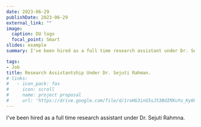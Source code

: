 ```yaml
---
date: 2023-06-29
publishDate: 2023-06-29
external_link: ""
image:
  caption: DU logo
  focal_point: Smart
slides: example
summary: I've been hired as a full time research assistant under Dr. Sejuti Rahmna.

tags:
- Job
title: Research Assistantship Under Dr. Sejuti Rahman. 
# links:
#   - icon_pack: fas
#     icon: scroll
#     name: project proposal
#     url: 'https://drive.google.com/file/d/1roHG3inG5sJ53BdIMXuYu_Ky602brItH/view?usp=sharing'
---
```

I've been hired as a full time research assistant under Dr. Sejuti Rahmna.